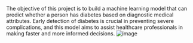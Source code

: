 The objective of this project is to build a machine learning model that can predict whether a person has diabetes based on diagnostic medical attributes. Early detection of diabetes is crucial in preventing severe complications, and this model aims to assist healthcare professionals in making faster and more informed decisions.
![image](https://github.com/user-attachments/assets/d7969b58-ed37-4336-888f-ebed361b2016)
